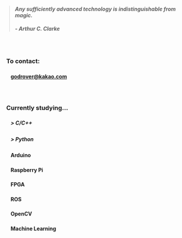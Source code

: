> #### *Any sufficiently advanced technology is indistinguishable from magic.*
> ##### - Arthur C. Clarke

　

### 　**To contact:**
#### 　　godrover@kakao.com

　

### 　**Currently studying...**
##### 　　> C/C++
##### 　　> Python
#### 　　Arduino
#### 　　Raspberry Pi
#### 　　FPGA
#### 　　ROS
#### 　　OpenCV
#### 　　Machine Learning
